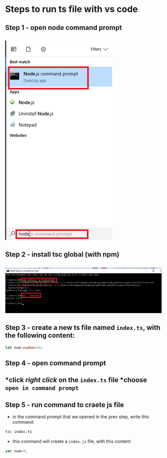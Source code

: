 # Steps to run ts file with vs code
## Step 1 - open node command prompt
![picture](step1.png)
---
## Step 2 - install tsc global (with npm)
![picture](step2.png)
---
## Step 3 - create a new ts file named `index.ts`, with the following content:
```typescript
let num:number=4;
```

## Step 4 - open command prompt
*click *right click* on the `index.ts` file
*choose `open in command prompt`
---
## Step 5 - run command to craete js file
* in the command prompt that we opened in the prev step, write this command:
```bash
tsc index.ts
```
* this command will create a `index.js` file, with this content:
```javascript
var num=4;
```



